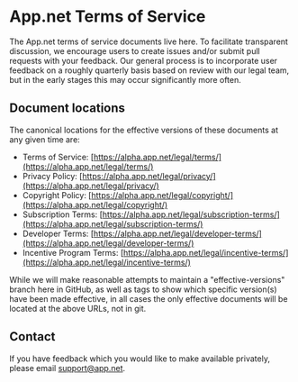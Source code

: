 # App.net Terms of Service

The App.net terms of service documents live here. To facilitate transparent discussion, we encourage users to create issues and/or
submit pull requests with your feedback. Our general process is to incorporate user feedback on a roughly quarterly basis based on
review with our legal team, but in the early stages this may occur significantly more often.

## Document locations

The canonical locations for the effective versions of these documents at any given time are:

* Terms of Service: [https://alpha.app.net/legal/terms/](https://alpha.app.net/legal/terms/)
* Privacy Policy: [https://alpha.app.net/legal/privacy/](https://alpha.app.net/legal/privacy/)
* Copyright Policy: [https://alpha.app.net/legal/copyright/](https://alpha.app.net/legal/copyright/)
* Subscription Terms: [https://alpha.app.net/legal/subscription-terms/](https://alpha.app.net/legal/subscription-terms/)
* Developer Terms: [https://alpha.app.net/legal/developer-terms/](https://alpha.app.net/legal/developer-terms/)
* Incentive Program Terms: [https://alpha.app.net/legal/incentive-terms/](https://alpha.app.net/legal/incentive-terms/)

While we will make reasonable attempts to maintain a "effective-versions" branch here in GitHub, as well as tags to show which specific version(s) have been made effective, in all cases the only effective documents will be located at the above URLs, not in git.

## Contact

If you have feedback which you would like to make available privately, please email support@app.net.
